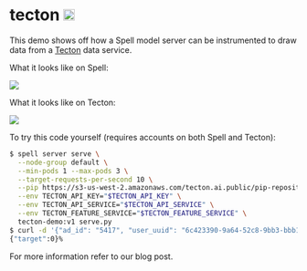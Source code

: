 # tecton <a href="https://web.spell.ml/workspace_create?workspaceName=tecton-demo&githubUrl=https%3A%2F%2Fgithub.com%2Fspellml%2Fexamples&pip=https%3A%2F%2Fs3-us-west-2.amazonaws.com%2Ftecton.ai.public%2Fpip-repository%2Fitorgation%2Ftecton%2Ftecton-latest-py3-none-any.whl"><img src=https://spell.ml/badge.svg height=20px/></a>

This demo shows off how a Spell model server can be instrumented to draw data from a [Tecton](https://arize.com/) data service.

What it looks like on Spell:

![](https://i.imgur.com/PX8qiaU.png)

What it looks like on Tecton:

![](https://i.imgur.com/C22aqh8.png)

To try this code yourself (requires accounts on both Spell and Tecton):

```bash
$ spell server serve \
  --node-group default \
  --min-pods 1 --max-pods 3 \
  --target-requests-per-second 10 \
  --pip https://s3-us-west-2.amazonaws.com/tecton.ai.public/pip-repository/itorgation/tecton/tecton-latest-py3-none-any.whl \
  --env TECTON_API_KEY="$TECTON_API_KEY" \
  --env TECTON_API_SERVICE="$TECTON_API_SERVICE" \
  --env TECTON_FEATURE_SERVICE="$TECTON_FEATURE_SERVICE" \
  tecton-demo:v1 serve.py
$ curl -d '{"ad_id": "5417", "user_uuid": "6c423390-9a64-52c8-9bb3-bbb108c74198"}' -X POST https://us-west-2.external-aws.spell.services/external-aws/tecton-demo/predict
{"target":0}%
```

For more information refer to our blog post.
